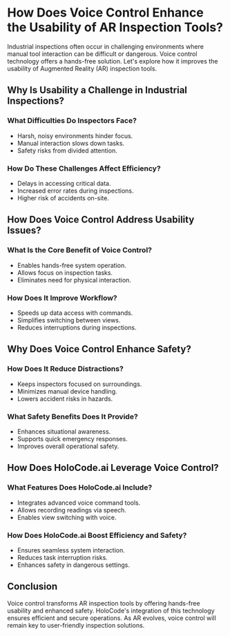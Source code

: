# How Does Voice Control Enhance the Usability of AR Inspection Tools?

Industrial inspections often occur in challenging environments where manual tool interaction can be difficult or dangerous. Voice control technology offers a hands-free solution. Let's explore how it improves the usability of Augmented Reality (AR) inspection tools.

## Why Is Usability a Challenge in Industrial Inspections?

### What Difficulties Do Inspectors Face?
- Harsh, noisy environments hinder focus.
- Manual interaction slows down tasks.
- Safety risks from divided attention.

### How Do These Challenges Affect Efficiency?
- Delays in accessing critical data.
- Increased error rates during inspections.
- Higher risk of accidents on-site.

## How Does Voice Control Address Usability Issues?

### What Is the Core Benefit of Voice Control?
- Enables hands-free system operation.
- Allows focus on inspection tasks.
- Eliminates need for physical interaction.

### How Does It Improve Workflow?
- Speeds up data access with commands.
- Simplifies switching between views.
- Reduces interruptions during inspections.

## Why Does Voice Control Enhance Safety?

### How Does It Reduce Distractions?
- Keeps inspectors focused on surroundings.
- Minimizes manual device handling.
- Lowers accident risks in hazards.

### What Safety Benefits Does It Provide?
- Enhances situational awareness.
- Supports quick emergency responses.
- Improves overall operational safety.

## How Does HoloCode.ai Leverage Voice Control?

### What Features Does HoloCode.ai Include?
- Integrates advanced voice command tools.
- Allows recording readings via speech.
- Enables view switching with voice.

### How Does HoloCode.ai Boost Efficiency and Safety?
- Ensures seamless system interaction.
- Reduces task interruption risks.
- Enhances safety in dangerous settings.

## Conclusion

Voice control transforms AR inspection tools by offering hands-free usability and enhanced safety. HoloCode's integration of this technology ensures efficient and secure operations. As AR evolves, voice control will remain key to user-friendly inspection solutions.